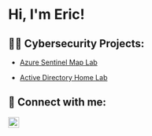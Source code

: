 <h1>Hi, I'm Eric! </h2>

<h2>👨‍💻 Cybersecurity Projects:</h2>

  - [Azure Sentinel Map Lab](https://github.com/emack175/AzureSentinelTutorialMap)
  
  - [Active Directory Home Lab](http://www.github.com/emack175/ActiveDirectoryHomeLab)

<h2> 🤳 Connect with me:</h2>


[<img align="left" alt="EricMack | LinkedIn" width="22px" src="https://cdn.jsdelivr.net/npm/simple-icons@v3/icons/linkedin.svg" />][linkedin]

[linkedin]: https://linkedin.com/in/ericgmack

<!--
**joshmadakor1/joshmadakor1** is a ✨ _special_ ✨ repository because its `README.md` (this file) appears on your GitHub profile.

Here are some ideas to get you started:

- 🔭 I’m currently working on ...
- 🌱 I’m currently learning ...
- 👯 I’m looking to collaborate on ...
- 🤔 I’m looking for help with ...
- 💬 Ask me about ...
- 📫 How to reach me: ...
- 😄 Pronouns: ...
- ⚡ Fun fact: ...
-->
